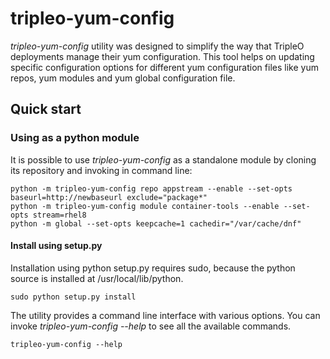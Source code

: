 # tripleo-yum-config

*tripleo-yum-config* utility was designed to simplify the way that TripleO
deployments manage their yum configuration. This tool helps on updating
specific configuration options for different yum configuration files like yum
repos, yum modules and yum global configuration file.

## Quick start

### Using as a python module

It is possible to use *tripleo-yum-config* as a standalone module by cloning
its repository and invoking in command line:
```
python -m tripleo-yum-config repo appstream --enable --set-opts baseurl=http://newbaseurl exclude="package*"
python -m tripleo-yum-config module container-tools --enable --set-opts stream=rhel8
python -m global --set-opts keepcache=1 cachedir="/var/cache/dnf"
```

#### Install using setup.py

Installation using python setup.py requires sudo, because the python source
is installed at /usr/local/lib/python.

```
sudo python setup.py install
```

The utility provides a command line interface with various options. You can
invoke *tripleo-yum-config --help* to see all the available commands.
```
tripleo-yum-config --help
```


